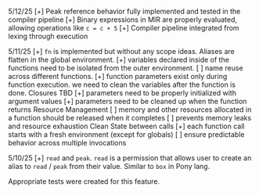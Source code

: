 5/12/25
[+] Peak reference behavior fully implemented and tested in the compiler pipeline
[+] Binary expressions in MIR are properly evaluated, allowing operations like `c = c + 5`
[+] Compiler pipeline integrated from lexing through execution

5/11/25
[+] `fn` is implemented but without any scope ideas. Aliases are flatten in the global environment. 
[+] variables declared inside of the functions need to be isolated from the outer environment. 
[ ] name reuse across different functions.
[+] function parameters exist only during function execution. we need to clean the variables after the function is done. Closures TBD
[+] parameters need to be properly initialized with argument values
[+] parameters need to be cleaned up when the function returns
Resource Management
[ ] memory and other resources allocated in a function should be released when it completes
[ ] prevents memory leaks and resource exhaustion
Clean State between calls
[+] each function call starts with a fresh environment (except for globals)
[ ] ensure predictable behavior across multiple invocations

5/10/25
[+] `read` and `peak`. `read` is a permission that allows user to create an alias to `read` / `peak` from their value. Similar to `box` in Pony lang.

Appropriate tests were created for this feature.
